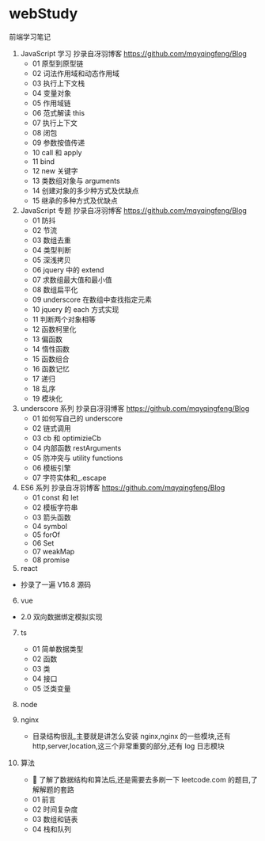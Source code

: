 # webStudy

前端学习笔记

1. JavaScript 学习 抄录自冴羽博客
   https://github.com/mqyqingfeng/Blog
   - 01 原型到原型链
   - 02 词法作用域和动态作用域
   - 03 执行上下文栈
   - 04 变量对象
   - 05 作用域链
   - 06 范式解读 this
   - 07 执行上下文
   - 08 闭包
   - 09 参数按值传递
   - 10 call 和 apply
   - 11 bind
   - 12 new 关键字
   - 13 类数组对象与 arguments
   - 14 创建对象的多少种方式及优缺点
   - 15 继承的多种方式及优缺点
2. JavaScript 专题 抄录自冴羽博客
   https://github.com/mqyqingfeng/Blog
   - 01 防抖
   - 02 节流
   - 03 数组去重
   - 04 类型判断
   - 05 深浅拷贝
   - 06 jquery 中的 extend
   - 07 求数组最大值和最小值
   - 08 数组扁平化
   - 09 underscore 在数组中查找指定元素
   - 10 jquery 的 each 方式实现
   - 11 判断两个对象相等
   - 12 函数柯里化
   - 13 偏函数
   - 14 惰性函数
   - 15 函数组合
   - 16 函数记忆
   - 17 递归
   - 18 乱序
   - 19 模块化
3. underscore 系列 抄录自冴羽博客
   https://github.com/mqyqingfeng/Blog
   - 01 如何写自己的 underscore
   - 02 链式调用
   - 03 cb 和 optimizieCb
   - 04 内部函数 restArguments
   - 05 防冲突与 utility functions
   - 06 模板引擎
   - 07 字符实体和\_.escape
4. ES6 系列 抄录自冴羽博客
   https://github.com/mqyqingfeng/Blog
   - 01 const 和 let
   - 02 模板字符串
   - 03 箭头函数
   - 04 symbol
   - 05 forOf
   - 06 Set
   - 07 weakMap
   - 08 promise
5. react

- 抄录了一遍 V16.8 源码

6. vue

- 2.0 双向数据绑定模拟实现

7. ts

   - 01 简单数据类型
   - 02 函数
   - 03 类
   - 04 接口
   - 05 泛类变量

8. node
9. nginx
   - 目录结构很乱,主要就是讲怎么安装 nginx,nginx 的一些模块,还有 http,server,location,这三个非常重要的部分,还有 log 日志模块
10. 算法
    -  了解了数据结构和算法后,还是需要去多刷一下 leetcode.com 的题目,了解解题的套路
    - 01 前言
    - 02 时间复杂度
    - 03 数组和链表
    - 04 栈和队列
